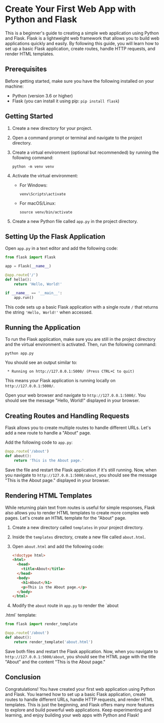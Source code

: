# Create Your First Web App with Python and Flask

This is a beginner's guide to creating a simple web application using Python and Flask. Flask is a lightweight web framework that allows you to build web applications quickly and easily. By following this guide, you will learn how to set up a basic Flask application, create routes, handle HTTP requests, and render HTML templates.

## Prerequisites

Before getting started, make sure you have the following installed on your machine:

- Python (version 3.6 or higher)
- Flask (you can install it using pip: `pip install flask`)

## Getting Started

1. Create a new directory for your project.
2. Open a command prompt or terminal and navigate to the project directory.
3. Create a virtual environment (optional but recommended) by running the following command:

   ```shell
   python -m venv venv
   ```

4. Activate the virtual environment:

   - For Windows:

     ```shell
     venv\Scripts\activate
     ```

   - For macOS/Linux:

     ```shell
     source venv/bin/activate
     ```

5. Create a new Python file called `app.py` in the project directory.

## Setting Up the Flask Application

Open `app.py` in a text editor and add the following code:

```python
from flask import Flask

app = Flask(__name__)

@app.route('/')
def hello():
    return 'Hello, World!'

if __name__ == '__main__':
    app.run()
```

This code sets up a basic Flask application with a single route `/` that returns the string `'Hello, World!'` when accessed.

## Running the Application

To run the Flask application, make sure you are still in the project directory and the virtual environment is activated. Then, run the following command:

```shell
python app.py
```

You should see an output similar to:

```
 * Running on http://127.0.0.1:5000/ (Press CTRL+C to quit)
```

This means your Flask application is running locally on `http://127.0.0.1:5000/`.

Open your web browser and navigate to `http://127.0.0.1:5000/`. You should see the message "Hello, World!" displayed in your browser.

## Creating Routes and Handling Requests

Flask allows you to create multiple routes to handle different URLs. Let's add a new route to handle a "About" page.

Add the following code to `app.py`:

```python
@app.route('/about')
def about():
    return 'This is the About page.'
```

Save the file and restart the Flask application if it's still running. Now, when you navigate to `http://127.0.0.1:5000/about`, you should see the message "This is the About page." displayed in your browser.

## Rendering HTML Templates

While returning plain text from routes is useful for simple responses, Flask also allows you to render HTML templates to create more complex web pages. Let's create an HTML template for the "About" page.

1. Create a new directory called `templates` in your project directory.
2. Inside the `templates` directory, create a new file called `about.html`.
3. Open `about.html` and add the following code:

   ```html
   <!doctype html>
   <html>
     <head>
       <title>About</title>
     </head>
     <body>
       <h1>About</h1>
       <p>This is the About page.</p>
     </body>
   </html>
   ```

4. Modify the `about` route in `app.py` to render the `about

.html` template:

   ```python
   from flask import render_template

   @app.route('/about')
   def about():
       return render_template('about.html')
   ```

Save both files and restart the Flask application. Now, when you navigate to `http://127.0.0.1:5000/about`, you should see the HTML page with the title "About" and the content "This is the About page."

## Conclusion

Congratulations! You have created your first web application using Python and Flask. You learned how to set up a basic Flask application, create routes to handle different URLs, handle HTTP requests, and render HTML templates. This is just the beginning, and Flask offers many more features to explore and build powerful web applications. Keep experimenting and learning, and enjoy building your web apps with Python and Flask!

